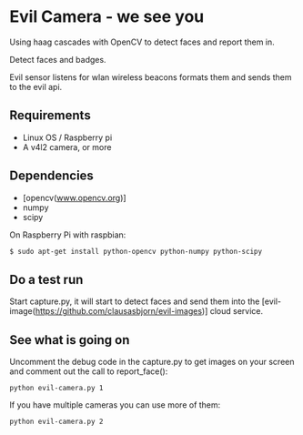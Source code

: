 # Evil Camera - we see you

Using haag cascades with OpenCV to detect faces and report them in.


Detect faces and badges.

Evil sensor listens for wlan wireless beacons formats them and sends them to
the evil api.

## Requirements
* Linux OS / Raspberry pi 
* A v4l2 camera, or more

## Dependencies
* [opencv(www.opencv.org)]
* numpy
* scipy

On Raspberry Pi with raspbian:
```sh
$ sudo apt-get install python-opencv python-numpy python-scipy
```

## Do a test run

Start capture.py, it will start to detect faces and send them into the
[evil-image(https://github.com/clausasbjorn/evil-images)] cloud service.

## See what is going on

Uncomment the debug code in the capture.py to get images on your screen and
comment out the call to report_face():


```
python evil-camera.py 1
```

If you have multiple cameras you can use more of them:

```
python evil-camera.py 2
```
